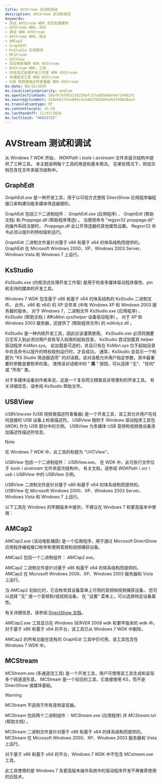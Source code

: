 ```yaml
---
title: AVStream 测试和调试
description: AVStream 测试和调试
keywords:
- 测试 AVStream WDK 流式处理媒体
- AVStream WDK，测试
- 调试 WDK AVStream
- AVStream WDK，调试
- AMCap2
- GraphEdt
- KsStudio 实用程序
- MCStream
- UVCView
- 活动电影捕获 WDK AVStream
- AVStream WDK，工具
- 内核流式处理开发工作室 WDK AVStream
- 多通道流工具 WDK AVStream
- USB 视频类描述符查看器 WDK AVStream
ms.date: 06/16/2020
ms.localizationpriority: medium
ms.openlocfilehash: 50af679795321823bbfc57ad8568be9ef144627c
ms.sourcegitcommit: 418e6617e2a695c9cb4b37b5b60e264760858acd
ms.translationtype: MT
ms.contentlocale: zh-CN
ms.lasthandoff: 12/07/2020
ms.locfileid: "96822725"
---
```

# <a name="avstream-testing-and-debugging"></a>AVStream 测试和调试

从 Windows 7 WDK 开始， *WDKPath \\ tools \\ avstream* 文件夹层次结构中提供了三种工具。 本主题说明每个工具的用途和基本用法。 在某些情况下，附加文档包含在文件夹层次结构中。

## <a name="graphedt"></a>GraphEdt

*GraphEdt.exe* 是一种开发工具，用于以可视方式使用 DirectShow 应用程序编程接口来构建功能多媒体筛选器图形。

GraphEdt 包括三个二进制组件： *GraphEdt.exe* (应用程序) 、 *GraphEdt* (帮助文档) 和 *Proppage.dll* (帮助程序筛选) 。 当使用命令 "regsvr32 proppage.dll" 向操作系统注册时， *Proppage.dll* 会公开筛选器的其他属性设置。 Regsvr32 命令必须以提升的特权级别运行。

GraphEdt 二进制文件是针对基于 x86 和基于 x64 的体系结构而提供的。 GraphEdt 在 Microsoft Windows 2000、XP、Windows 2003 Server、Windows Vista 和 Windows 7 上运行。

## <a name="ksstudio"></a>KsStudio

*KsStudio.exe* (内核流式处理开发工作室) 是用于检查多媒体驱动程序属性、pin 和支持的媒体的开发工具。

Windows 7 WDK 包含基于 x86 和基于 x64 的体系结构的 KsStudio 二进制文件。 此外，x86 和 x64) 的 XP 文件夹 (中有 Windows XP 和 Windows 2003 服务器的版本。 对于 Windows 7，二进制文件 *KsStudio.exe* (应用程序) 、 *KsStudio* (帮助文档 *) 和KsMon.sys(helper* 设备驱动程序) 。 对于 XP 和 Windows 2003 服务器，还提供了 (帮助程序文件) 的 *ndAnlyz.dll* 。

KsStudio 是一种内核开发工具，因此应该谨慎使用。 *KsStudio.exe* 必须将摘要日志写入到必须对用户具有写入权限的起始目录。 KsStudio 尝试加载其 helper 驱动程序 *KsMon.sys*。 此加载是可选的，并且只有在 *KsMon.sys* 位于起始目录中并且命令以提升的特权级别运行时，才会成功。 通常，KsStudio 会显示一个标题为 "KS Studio 筛选器选项" 的对话框，该对话框允许用户指定参数，其中最重要的参数是要枚举的类。 使用该对话框中的 " **类** " 按钮，可以选择 "无"、"任何" 或 "所有" 类。

对于多媒体设备创作者来说，这是一个复杂而又精致且非常便利的开发工具。 有关详细信息，请参阅 *KsStudio* 帮助文件。

## <a name="usbview"></a>USBView

*USBView.exe* (USB 视频类描述符查看器) 是一个开发工具，该工具允许用户在任何连接的 USB 设备上检查描述符。 USBView 随附于 Windows 驱动程序工具包 (WDK) 作为 USB 部分中的示例。 USBView 为多媒体 USB 音频和视频类设备添加描述性描述符信息。

> [!NOTE]
> 在 Windows 7 WDK 中，此工具的标题为 "UVCView"。

USBView 包括一个二进制组件： *USBView.exe*。 在 WDK 中，此可执行文件位于 *tools \\ avstream* 文件夹层次结构中。 有关文档，请参阅 *WDKPath \\ src \\ usb \\ USBView* 中的 USBView 示例。

USBView 二进制文件是针对基于 x86 和基于 x64 的体系结构而提供的。 USBView 在 Microsoft Windows 2000、XP、Windows 2003 Server、Windows Vista 和 Windows 7 上运行。

以下工具在 Windows 的早期版本中提供，不建议在 Windows 7 和更高版本中使用：

## <a name="amcap2"></a>AMCap2

*AMCap2.exe* (活动电影捕获) 是一个应用程序，用于通过 Microsoft DirectShow 应用程序编程接口枚举和使用音频和视频捕获设备。

AMCap2 包括一个二进制组件： *AMCap2.exe*。

AMCap2 二进制文件是针对基于 x86 和基于 x64 的体系结构而提供的。 AMCap2 在 Microsoft Windows 2000、XP、Windows 2003 服务器和 Vista 上运行。

当 AMCap2 初始化时，它会枚举其设备菜单上可用的音频和视频捕获设备。 您可以选择 "无" 或一个音频和/或视频设备。 在 "设置" 菜单上，可以选择特定设备属性。

有关详细信息，请参阅 [DirectShow 文档](/previous-versions//ms783323(v=vs.85))。

*AMCap2.exe* 工具显示在 Windows SERVER 2008 wdk 和更早版本的 wdk 中。 对于基于 x86 和基于 x64 的平台，该工具已从 Windows 7 WDK 中删除。

AMCap2 的所有功能在现有的 GraphEdt 工具中仍可用，该工具包含在 Windows 7 WDK 中。

## <a name="mcstream"></a>MCStream

*MCStream.exe* (多通道流工具) 是一个开发工具，用户可使用该工具生成和呈现多个频道波形音。 MCStream 是一个较旧的工具，它直接使用 KS，而不是 DirectShow 或媒体基础。

> [!WARNING]
> MCStream 不适用于所有音频呈现器。

MCStream 包括两个二进制组件： *MCStream.exe* (应用程序) 并 *MCStream.txt* (帮助文档) 。

MCStream 二进制文件是针对基于 x86 和基于 x64 的体系结构而提供的。 MCStream 在 Microsoft Windows 2000、XP、Windows 2003 服务器和 Vista 上运行。

对于基于 x86 和基于 x64 的平台，Windows 7 WDK 中不包含 *MCstream.exe* 工具。

此工具使用的是 Windows 7 及更高版本操作系统中的驱动程序开发不再推荐使用的旧技术。
